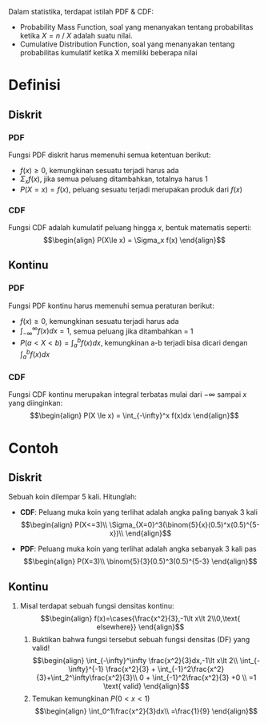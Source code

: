 Dalam statistika, terdapat istilah PDF & CDF:
- Probability Mass Function, soal yang menanyakan tentang probabilitas ketika $X = n$ / $X$ adalah suatu nilai.
- Cumulative Distribution Function, soal yang menanyakan tentang probabilitas kumulatif ketika X memiliki beberapa nilai

# Definisi
## Diskrit
### PDF
Fungsi PDF diskrit harus memenuhi semua ketentuan berikut:
- $f(x) \ge 0$, kemungkinan sesuatu terjadi harus ada
- $\Sigma_x f(x)$, jika semua peluang ditambahkan, totalnya harus 1
- $P(X=x) = f(x)$, peluang sesuatu terjadi merupakan produk dari $f(x)$

### CDF
Fungsi CDF adalah kumulatif peluang hingga $x$, bentuk matematis seperti:
$$\begin{align}
P(X\le x) = \Sigma_x f(x)
\end{align}$$

## Kontinu
### PDF
Fungsi PDF kontinu harus memenuhi semua peraturan berikut:
- $f(x) \ge 0$, kemungkinan sesuatu terjadi harus ada
- $\int_{-\infty}^{\infty}f(x)dx = 1$, semua peluang jika ditambahkan = 1
- $P(a\lt X\lt b) = \int_a^b f(x) dx$, kemungkinan a-b terjadi bisa dicari dengan $\int_a^b f(x) dx$

### CDF
Fungsi CDF kontinu merupakan integral terbatas mulai dari $-\infty$ sampai $x$ yang diinginkan:
$$\begin{align}
P(X \le x) = \int_{-\infty}^x f(x)dx
\end{align}$$
# Contoh
## Diskrit
Sebuah koin dilempar 5 kali. Hitunglah:
- **CDF**: Peluang muka koin yang terlihat adalah angka paling banyak 3 kali
$$\begin{align}
P(X<=3)\\
\Sigma_{X=0}^3(\binom{5}{x}(0.5)^x(0.5)^{5-x})\\
\end{align}$$

- **PDF**: Peluang muka koin yang terlihat adalah angka sebanyak 3 kali pas
$$\begin{align}
P(X=3)\\
\binom{5}{3}(0.5)^3(0.5)^{5-3}
\end{align}$$

## Kontinu
1. Misal terdapat sebuah fungsi densitas kontinu:
$$\begin{align}
f(x)=\cases{\frac{x^2}{3},-1\lt x\lt 2\\0,\text{ elsewhere}}
\end{align}$$
	1. Buktikan bahwa fungsi tersebut sebuah fungsi densitas (DF) yang valid!
$$\begin{align}
\int_{-\infty}^\infty \frac{x^2}{3}dx,-1\lt x\lt 2\\
\int_{-\infty}^{-1} \frac{x^2}{3} + \int_{-1}^2\frac{x^2}{3}+\int_2^\infty\frac{x^2}{3}\\
0 + \int_{-1}^2\frac{x^2}{3} +0 \\
=1 \text{ valid}
\end{align}$$
	2. Temukan kemungkinan $P(0\lt x \lt 1)$
$$\begin{align}
\int_0^1\frac{x^2}{3}dx\\
=\frac{1}{9}
\end{align}$$

